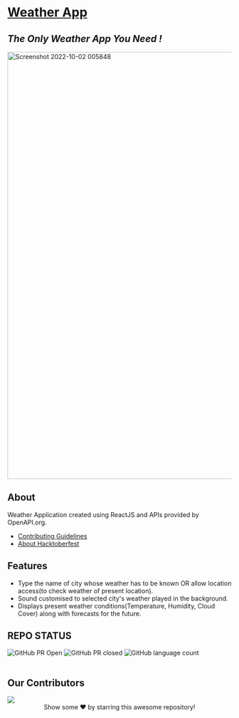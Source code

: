 # [Weather App](https://newweatherappreact.netlify.app/)
## _The Only Weather App You Need !_
<img width="959" alt="Screenshot 2022-10-02 005848" src="https://user-images.githubusercontent.com/78149368/193426253-0cbcfb9d-238a-46e5-8708-b169efa269ae.png">

## About
Weather Application created using ReactJS and APIs provided by OpenAPI.org.
- [Contributing Guidelines](https://github.com/ShivamWho/new-weather-app-react/blob/main/CONTRIBUTING.md)
-  [About Hacktoberfest](https://github.com/ShivamWho/new-weather-app-react/blob/main/HACKTOBERFEST.md)

## Features

- Type the name of city whose weather has to be known OR allow location access(to check weather of present location).
- Sound customised to selected city's weather played in the background.
- Displays present weather conditions(Temperature, Humidity, Cloud Cover) along with forecasts for the future.

## REPO STATUS
![GitHub PR Open](https://img.shields.io/github/issues-pr/ShivamWho/new-weather-app-react?style=for-the-badge&color=aqua)
![GitHub PR closed](https://img.shields.io/github/issues-pr-closed-raw/ShivamWho/new-weather-app-react?style=for-the-badge&color=blue)
![GitHub language count](https://img.shields.io/github/languages/count/ShivamWho/new-weather-app-react?style=for-the-badge&color=brightgreen)
<br><br>
## Our Contributors
<a href="https://github.com/ShivamWho/new-weather-app-react/graphs/contributors">
  <img src="https://contrib.rocks/image?repo=ShivamWho/new-weather-app-react" />
</a>


<br>
<div align="center">
Show some ❤️ by starring this awesome repository!
</div>
